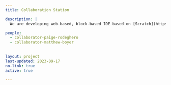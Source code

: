 ```yaml
---
title: Collaboration Station

description: |
  We are developing web-based, block-based IDE based on [Scratch](https://scratch.mit.edu) that supports synchronous co-editing with Zoom-enabled collaboration. We use this IDE in our yearly [EdASE](https://edase.org) summer video game coding camp for autistic high school students.

people: 
  - collaborator-paige-rodeghero
  - collaborator-matthew-boyer
  
  
layout: project
last-updated: 2023-09-17
no-link: true
active: true

---
```

